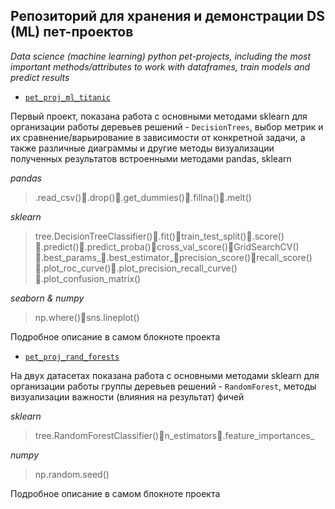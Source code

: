 ## Репозиторий для хранения и демонстрации DS (ML) пет-проектов 
*Data science (machine learning) python pet-projects, including the most important methods/attributes to work with dataframes, train models and predict results*
- [`pet_proj_ml_titanic`](https://github.com/knyazzzzz/pet-projects-ML/blob/main/pet_proj_ml_titanic.ipynb) 

Первый проект, показана работа с основными методами sklearn для организации работы деревьев решений - `DecisionTrees`, выбор метрик и их сравнение/варьирование в зависимости от конкретной задачи, а также различные диаграммы и другие методы визуализации полученных результатов встроенными методами pandas, sklearn

*pandas* 
>.read_csv()🦎.drop()🦎.get_dummies()🦎.fillna()🦎.melt()

*sklearn* 
>tree.DecisionTreeClassifier()🦎.fit()🦎train_test_split()🦎.score()🦎.predict()🦎.predict_proba()🦎cross_val_score()🦎GridSearchCV()🦎.best_params_🦎.best_estimator_🦎precision_score()🦎recall_score()🦎.plot_roc_curve()🦎.plot_precision_recall_curve()🦎.plot_confusion_matrix()

*seaborn & numpy* 
>np.where()🦎sns.lineplot()

Подробное описание в самом блокноте проекта

- [`pet_proj_rand_forests`](https://github.com/knyazzzzz/pet-projects-ML/blob/main/pet_proj_rand_forests.ipynb) 

На двух датасетах показана работа с основными методами sklearn для организации работы группы деревьев решений - `RandomForest`, методы визуализации важности (влияния на результат) фичей

*sklearn* 
>tree.RandomForestClassifier()🦎n_estimators🦎.feature_importances_

*numpy* 
>np.random.seed()

Подробное описание в самом блокноте проекта




